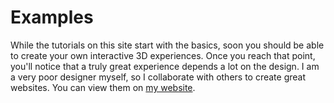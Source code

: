 # Examples

While the tutorials on this site start with the basics, soon you should be able to create your own interactive 3D experiences. Once you reach that point, you'll notice that a truly great experience depends a lot on the design. I am a very poor designer myself, so I collaborate with others to create great websites. You can view them on [my website][klaasnienhuis].

[klaasnienhuis]: https://www.klaasnienhuis.nl/our-projects/
